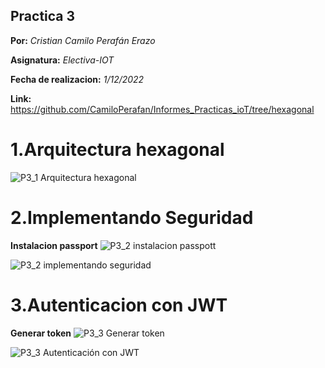 ## Practica 3
**Por:** *Cristian Camilo Perafán Erazo*

**Asignatura:** *Electiva-IOT*

**Fecha de realizacion:** *1/12/2022*

**Link:** https://github.com/CamiloPerafan/Informes_Practicas_ioT/tree/hexagonal

# 1.Arquitectura hexagonal

![P3_1 Arquitectura hexagonal](https://user-images.githubusercontent.com/78938660/205162993-701c26a1-cf06-4310-b87b-eb7d0d810db8.jpg)


# 2.Implementando Seguridad

**Instalacion passport**
![P3_2  instalacion passpott](https://user-images.githubusercontent.com/78938660/205163011-d3b56b2c-6970-448a-8187-220cc34f881e.jpg)

![P3_2 implementando seguridad](https://user-images.githubusercontent.com/78938660/205163022-b7d94f9c-8dea-4549-b2f9-99975aef9b7e.jpg)


# 3.Autenticacion con JWT

**Generar token**
![P3_3 Generar token](https://user-images.githubusercontent.com/78938660/205163355-88aac181-9660-47d6-9f69-eb303eba5344.jpg)

![P3_3 Autenticación con JWT](https://user-images.githubusercontent.com/78938660/205163047-feb86070-60e1-4341-9288-d1470df77773.JPG)

